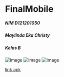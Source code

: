 # FinalMobile

##### NIM D121201050
##### Maylinda Eka Christy
##### Kelas B

![image](https://user-images.githubusercontent.com/112181826/207589311-e13cebce-9a26-470a-aa53-ab02b913902c.png)
![image](https://user-images.githubusercontent.com/112181826/207589355-9889baef-47f6-4d40-8317-34d01b4ab5d3.png)
![image](https://user-images.githubusercontent.com/112181826/207589381-c898874b-5101-42b8-9d6b-9093ca4f5338.png)


[link apk](https://drive.google.com/drive/folders/1udfCJmlhuZqtcu2FNL1CLMGE5sFX45FZ?usp=sharing)
